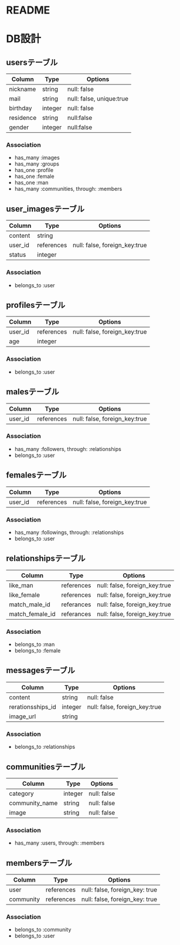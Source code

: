 # README
# DB設計

## usersテーブル

|Column|Type|Options|
|------|----|-------|
|nickname|string|null: false|
|mail|string|null: false, unique:true|
|birthday|integer|null: false|
|residence|string|null:false|
|gender|integer|null:false|

### Association

- has_many :images
- has_many :groups
- has_one  :profile
- has_one :female
- has_one :man
- has_many :communities, through: :members

## user_imagesテーブル

|Column|Type|Options|
|------|----|-------|
|content|string||
|user_id|references|null: false, foreign_key:true|
|status|integer||

### Association

- belongs_to :user

## profilesテーブル

|Column|Type|Options|
|------|----|-------|
|user_id|references|null: false, foreign_key:true|
|age|integer||

### Association

- belongs_to :user

## malesテーブル

|Column|Type|Options|
|------|----|-------|
|user_id|references|null: false, foreign_key:true|

### Association

- has_many :followers, through: :relationships
- belongs_to :user

## femalesテーブル

|Column|Type|Options|
|------|----|-------|
|user_id|references|null: false, foreign_key:true|

### Association

- has_many :followings, through: :relationships
- belongs_to :user

## relationshipsテーブル

|Column|Type|Options|
|------|----|-------|
|like_man|references|null: false, foreign_key:true|
|like_female|references|null: false, foreign_key:true|
|match_male_id|referances|null: false, foreign_key:true|
|match_female_id|referances|null: false, foreign_key:true|

### Association

- belongs_to :man
- belongs_to :female


## messagesテーブル

|Column|Type|Options|
|------|----|-------|
|content|string|null: false|
|rerationsships_id|integer|null: false, foreign_key:true|
|image_url|string||

### Association

- belongs_to :relationships

## communitiesテーブル

|Column|Type|Options|
|------|----|-------|
|category|integer|null: false|
|community_name|string|null: false|
|image|string|null: false|

### Association

- has_many :users, through: :members

## membersテーブル
|Column|Type|Options|
|------|----|-------|
|user|references|null: false, foreign_key: true|
|community|references|null: false, foreign_key: true|

### Association

- belongs_to :community
- belongs_to :user
